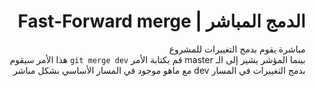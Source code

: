 <div dir=rtl >

# الدمج المباشر | Fast-Forward merge
مباشرة يقوم بدمج التغييرات للمشروع  
بينما المؤشر يشير إلى الـ master قم بكتابة الأمر `git merge dev` هذا الأمر سيقوم بدمج التغييرات في المسار dev مع ماهو موجود في المسار الأساسي بشكل مباشر
</div>
